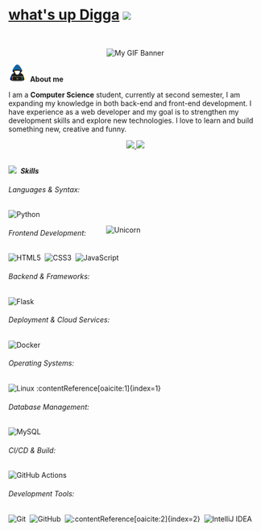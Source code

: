<h1>
  <b></b>
  <a href="https://github.com/ALX-13">what's up Digga</a>
  <img src="https://media.giphy.com/media/hvRJCLFzcasrR4ia7z/giphy.gif" width="40">
</h1>
<br>
<p align="center">
  <img src="./7663682e3d805c0e51d1559ec13a3fea-vmake.gif" alt="My GIF Banner" />
</p>

<img src="about_me.gif?raw=true" width="35">&nbsp;  <b>About me</b>

I am a <b>Computer Science</b> student, currently at second semester, I am expanding my knowledge in both back-end and front-end development. I have experience as a web developer and my goal is to strengthen my development skills and explore new technologies. I love to learn and build something new, creative and funny.
<br>

<!-- Social Links -->
<div align="center">
  <a href="mailto:bishwas.cdyy@gmail.com">
    <img src="https://img.shields.io/badge/Gmail-D14836?style=for-the-badge&logo=gmail&logoColor=white&color=black" />
  </a>
  <a href="https://www.linkedin.com/in/-bishwas">
    <img src="https://img.shields.io/badge/LinkedIn-%2312100E.svg?&style=for-the-badge&logo=linkedin&logoColor=white&color=black" />
  </a>
</div>

<br>


<img src="https://media2.giphy.com/media/QssGEmpkyEOhBCb7e1/giphy.gif?cid=ecf05e47a0n3gi1bfqntqmob8g9aid1oyj2wr3ds3mg700bl&rid=giphy.gif" width ="30">&nbsp; ***Skills***

###### Languages & Syntax:
![Python](https://img.shields.io/badge/python-3670A0?style=for-the-badge&logo=python&logoColor=ffdd54)&nbsp;

<img align="right" width=310px alt="Unicorn" src="https://media1.tenor.com/m/XwmLgqDr19YAAAAC/colin-ritman-bandersnatch.gif"/>

###### Frontend Development:
![HTML5](https://img.shields.io/badge/html5-%23E34F26.svg?style=for-the-badge&logo=html5&logoColor=white)&nbsp;
![CSS3](https://img.shields.io/badge/css3-%231572B6.svg?style=for-the-badge&logo=css3&logoColor=white)&nbsp;
![JavaScript](https://img.shields.io/badge/JavaScript-%23F7DF1E.svg?style=for-the-badge&logo=javascript&logoColor=black)&nbsp;

###### Backend & Frameworks:
![Flask](https://img.shields.io/badge/Flask-000000?style=for-the-badge&logo=flask&logoColor=white)&nbsp;

###### Deployment & Cloud Services:
![Docker](https://img.shields.io/badge/docker-%230db7ed.svg?style=for-the-badge&logo=docker&logoColor=white)&nbsp;

###### Operating Systems:
![Linux](https://img.shields.io/badge/Linux-FCC624?style=for-the-badge&logo=linux&logoColor=black)&nbsp;:contentReference[oaicite:1]{index=1}

###### Database Management:
![MySQL](https://img.shields.io/badge/MySQL-4479A1?style=for-the-badge&logo=mysql&logoColor=white)&nbsp;

###### CI/CD & Build:
![GitHub Actions](https://img.shields.io/badge/GitHub%20Actions-2088FF?style=for-the-badge&logo=github-actions&logoColor=white)&nbsp;

###### Development Tools:
![Git](https://img.shields.io/badge/Git-E44C30?style=for-the-badge&logo=git&logoColor=white)&nbsp;
![GitHub](https://img.shields.io/badge/GitHub-%23121011.svg?style=for-the-badge&logo=github&logoColor=white)&nbsp;
![:contentReference[oaicite:2]{index=2}](https://img.shields.io/badge/Visual%20Studio%20Code-0078d7?style=for-the-badge&logo=visual-studio-code&logoColor=white)&nbsp;
![IntelliJ IDEA](https://img.shields.io/badge/IntelliJIDEA-000000?style=for-the-badge&logo=intellij-idea&logoColor=white)&nbsp;


